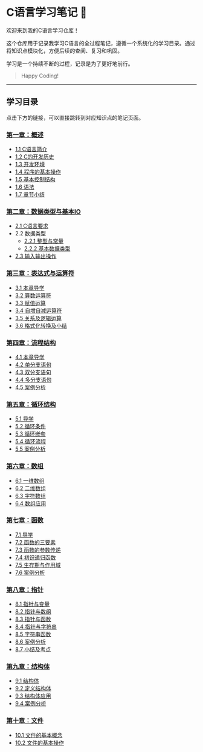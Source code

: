 # C语言学习笔记 📖

欢迎来到我的C语言学习仓库！

这个仓库用于记录我学习C语言的全过程笔记，遵循一个系统化的学习目录。通过将知识点模块化，方便后续的查阅、复习和巩固。

学习是一个持续不断的过程，记录是为了更好地前行。
> Happy Coding!

---

## 学习目录

点击下方的链接，可以直接跳转到对应知识点的笔记页面。

### [第一章：概述](./01-概述/)
- [1.1 C语言简介](./01-概述/1.1-C语言简介.md)
- [1.2 C的开发历史](./01-概述/1.2-C的开发历史.md)
- [1.3 开发环境](./01-概述/1.3-开发环境.md)
- [1.4 程序的基本操作](./01-概述/1.4-程序的基本操作.md)
- [1.5 基本控制结构](./01-概述/1.5-基本控制结构.md)
- [1.6 语法](./01-概述/1.6-语法.md)
- [1.7 章节小结](./01-概述/1.7-章节小结.md)

### [第二章：数据类型与基本IO](./02-数据类型与基本IO/)
- [2.1 C语言要求](./02-数据类型与基本IO/2.1-C语言要求.md)
- 2.2 数据类型
  - [2.2.1 整型与常量](./02-数据类型与基本IO/2.2.1-整型与常量.md)
  - [2.2.2 基本数据类型](./02-数据类型与基本IO/2.2.2-基本数据类型.md)
- [2.3 输入输出操作](./02-数据类型与基本IO/2.3-输入输出操作.md)

### [第三章：表达式与运算符](./03-表达式与运算符/)
- [3.1 本章导学](./03-表达式与运算符/3.1-本章导学.md)
- [3.2 算数运算符](./03-表达式与运算符/3.2-算数运算符.md)
- [3.3 赋值运算](./03-表达式与运算符/3.3-赋值运算.md)
- [3.4 自增自减运算符](./03-表达式与运算符/3.4-自增自减运算符.md)
- [3.5 关系及逻辑运算](./03-表达式与运算符/3.5-关系及逻辑运算.md)
- [3.6 格式化转换及小结](./03-表达式与运算符/3.6-格式化转换及小结.md)

### [第四章：流程结构](./04-流程结构/)
- [4.1 本章导学](./04-流程结构/4.1-本章导学.md)
- [4.2 单分支语句](./04-流程结构/4.2-单分支语句.md)
- [4.3 双分支语句](./04-流程结构/4.3-双分支语句.md)
- [4.4 多分支语句](./04-流程结构/4.4-多分支语句.md)
- [4.5 案例分析](./04-流程结构/4.5-案例分析.md)

### [第五章：循环结构](./05-循环结构/)
- [5.1 导学](./05-循环结构/5.1-导学.md)
- [5.2 循环条件](./05-循环结构/5.2-循环条件.md)
- [5.3 循环嵌套](./05-循环结构/5.3-循环嵌套.md)
- [5.4 循环流程](./05-循环结构/5.4-循环流程.md)
- [5.5 案例分析](./05-循环结构/5.5-案例分析.md)

### [第六章：数组](./06-数组/)
- [6.1 一维数组](./06-数组/6.1-一维数组.md)
- [6.2 二维数组](./06-数组/6.2-二维数组.md)
- [6.3 字符数组](./06-数组/6.3-字符数组.md)
- [6.4 数组应用](./06-数组/6.4-数组应用.md)

### [第七章：函数](./07-函数/)
- [7.1 导学](./07-函数/7.1-导学.md)
- [7.2 函数的三要素](./07-函数/7.2-函数的三要素.md)
- [7.3 函数的参数传递](./07-函数/7.3-函数的参数传递.md)
- [7.4 初识递归函数](./07-函数/7.4-初识递归函数.md)
- [7.5 生存期与作用域](./07-函数/7.5-生存期与作用域.md)
- [7.6 案例分析](./07-函数/7.6-案例分析.md)

### [第八章：指针](./08-指针/)
- [8.1 指针与变量](./08-指针/8.1-指针与变量.md)
- [8.2 指针与数组](./08-指针/8.2-指针与数组.md)
- [8.3 指针与函数](./08-指针/8.3-指针与函数.md)
- [8.4 指针与字符串](./08-指针/8.4-指针与字符串.md)
- [8.5 字符串函数](./08-指针/8.5-字符串函数.md)
- [8.6 案例分析](./08-指针/8.6-案例分析.md)
- [8.7 小结及考点](./08-指针/8.7-小结及考点.md)

### [第九章：结构体](./09-结构体/)
- [9.1 结构体](./09-结构体/9.1-结构体.md)
- [9.2 定义结构体](./09-结构体/9.2-定义结构体.md)
- [9.3 结构体应用](./09-结构体/9.3-结构体应用.md)
- [9.4 案例分析](./09-结构体/9.4-案例分析.md)

### [第十章：文件](./10-文件/)
- [10.1 文件的基本概念](./10-文件/10.1-文件的基本概念.md)
- [10.2 文件的基本操作](./10-文件/10.2-文件的基本操作.md)
